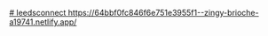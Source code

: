 [# leedsconnect
](https://64bbf0fc846f6e751e3955f1--zingy-brioche-a19741.netlify.app/)https://64bbf0fc846f6e751e3955f1--zingy-brioche-a19741.netlify.app/
